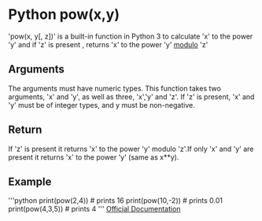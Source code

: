 # Python pow(x,y)

'pow(x, y[, z])' is a built-in function in Python 3 to calculate 'x' to the power 'y' and if 'z' is present , returns 'x' to the power 'y' [modulo](https://processing.org/reference/modulo.html) 'z'

## Arguments
The arguments must have numeric types.
This function takes two arguments, 'x' and 'y', as well as three, 'x','y' and 'z'.
If 'z' is present, 'x' and 'y' must be of integer types, and y must be non-negative.


## Return
If 'z' is present it returns 'x' to the power 'y' modulo 'z'.If only 'x' and 'y' are present it returns 'x' to the power 'y' (same as x**y).



## Example
'''python
print(pow(2,4))    # prints 16
print(pow(10,-2))  # prints 0.01
print(pow(4,3,5))  # prints 4
'''
[Official Documentation](https://docs.python.org/3/library/functions.html#pow)
